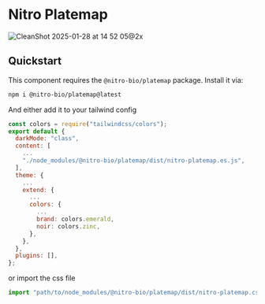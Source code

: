 # Nitro Platemap

![CleanShot 2025-01-28 at 14 52 05@2x](https://github.com/user-attachments/assets/92be9bcd-1069-40d0-a73e-b69512d715fd)

## Quickstart

This component requires the `@nitro-bio/platemap` package. Install it via:

```sh
npm i @nitro-bio/platemap@latest
```

And either add it to your tailwind config

```js
const colors = require("tailwindcss/colors");
export default {
  darkMode: "class",
  content: [
	...
    "./node_modules/@nitro-bio/platemap/dist/nitro-platemap.es.js",
  ],
  theme: {
	...
    extend: {
	  ...
      colors: {
	    ...
        brand: colors.emerald,
        noir: colors.zinc,
      },
    },
  },
  plugins: [],
};
```

or import the css file

```js
import "path/to/node_modules/@nitro-bio/platemap/dist/nitro-platemap.css";
```
